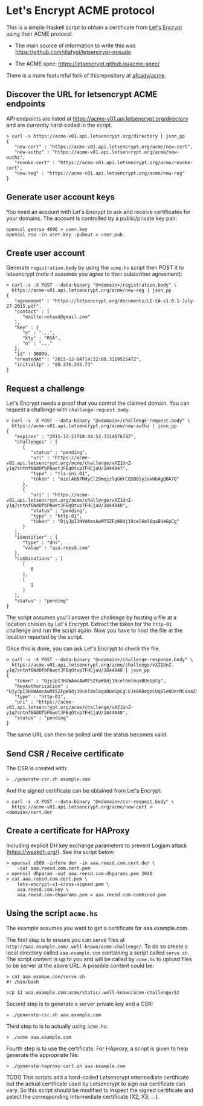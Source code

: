 # Let's Encrypt ACME protocol

This is a simple Haskell script to obtain a certificate from [Let's
Encrypt](https://letsencrypt.org/) using their ACME protocol.


- The main source of information to write this was
  https://github.com/diafygi/letsencrypt-nosudo

- The ACME spec: https://letsencrypt.github.io/acme-spec/

There is a more featureful fork of thisrepository at
[afcady/acme](https://github.com/afcady/acme).


## Discover the URL for letsencrypt ACME endpoints

API endpoints are listed at https://acme-v01.api.letsencrypt.org/directory and
are currently hard-coded in the script.

```
> curl -s https://acme-v01.api.letsencrypt.org/directory | json_pp
{
   "new-cert" : "https://acme-v01.api.letsencrypt.org/acme/new-cert",
   "new-authz" : "https://acme-v01.api.letsencrypt.org/acme/new-authz",
   "revoke-cert" : "https://acme-v01.api.letsencrypt.org/acme/revoke-cert",
   "new-reg" : "https://acme-v01.api.letsencrypt.org/acme/new-reg"
}
```


## Generate user account keys

You need an account with Let's Encrypt to ask and receive certificates for your
domains. The account is controlled by a public/private key pair:

```
openssl genrsa 4096 > user.key
openssl rsa -in user.key -pubout > user.pub
```


## Create user account

Generate `registration.body` by using the `acme.hs` script then POST it to
letsencrypt (note it assumes you agree to their subscriber agreement):

```
> curl -s -X POST --data-binary "@<domain>/registration.body" \
  https://acme-v01.api.letsencrypt.org/acme/new-reg | json_pp
{
   "agreement" : "https://letsencrypt.org/documents/LE-SA-v1.0.1-July-27-2015.pdf",
   "contact" : [
      "mailto:noteed@gmail.com"
   ],
   "key" : {
      "e" : "...",
      "kty" : "RSA",
      "n" : "..."
   },
   "id" : 36009,
   "createdAt" : "2015-12-04T14:22:08.321951547Z",
   "initialIp" : "80.236.245.73"
}
```


## Request a challenge


Let's Encrypt needs a proof that you control the claimed domain. You can
request a challenge with `challenge-request.body`.

```
> curl -s -X POST --data-binary "@<domain>/challenge-request.body" \
  https://acme-v01.api.letsencrypt.org/acme/new-authz | json_pp
{
   "expires" : "2015-12-21T18:44:52.331487674Z",
   "challenges" : [
      {
         "status" : "pending",
         "uri" : "https://acme-v01.api.letsencrypt.org/acme/challenge/vXZ1UnZ-y1q7sntnf6NdOfbPAwetJFBqOtvp7FHCjaU/1844047",
         "type" : "tls-sni-01",
         "token" : "oielAbB7MdyCl29mqjzlqGdrCQSB8SyJaxHbAgQBA7Q"
      },
      {
         "uri" : "https://acme-v01.api.letsencrypt.org/acme/challenge/vXZ1UnZ-y1q7sntnf6NdOfbPAwetJFBqOtvp7FHCjaU/1844048",
         "status" : "pending",
         "type" : "http-01",
         "token" : "DjyJpI3HVWAmsAwMT5ZFpW8dj19cel6ml6qaBUeGpCg"
      }
   ],
   "identifier" : {
      "type" : "dns",
      "value" : "aaa.reesd.com"
   },
   "combinations" : [
      [
         0
      ],
      [
         1
      ]
   ],
   "status" : "pending"
}
```

The script assumes you'll answer the challenge by hosting a file at a location
chosen by Let's Encrypt. Extract the token for the `http-01` challenge and run
the script again. Now you have to host the file at the location reported by the
script.

Once this is done, you can ask Let's Encrypt to check the file.

```
> curl -s -X POST --data-binary "@<domain>/challenge-response.body" \
  https://acme-v01.api.letsencrypt.org/acme/challenge/vXZ1UnZ-y1q7sntnf6NdOfbPAwetJFBqOtvp7FHCjaU/1844048 | json_pp
{
   "token" : "DjyJpI3HVWAmsAwMT5ZFpW8dj19cel6ml6qaBUeGpCg",
   "keyAuthorization" : "DjyJpI3HVWAmsAwMT5ZFpW8dj19cel6ml6qaBUeGpCg.EJe0KReqzCUq6leNOerMC9naZSHxP9TJzGxCcsGkNrw",
   "type" : "http-01",
   "uri" : "https://acme-v01.api.letsencrypt.org/acme/challenge/vXZ1UnZ-y1q7sntnf6NdOfbPAwetJFBqOtvp7FHCjaU/1844048",
   "status" : "pending"
}
```

The same URL can then be polled until the status becomes valid.


## Send CSR / Receive certificate

The CSR is created with:

```
> ./generate-csr.sh example.com
```

And the signed certificate can be obtained from Let's Encrypt:

```
> curl -s -X POST --data-binary "@<domain>/csr-request.body" \
  https://acme-v01.api.letsencrypt.org/acme/new-cert > <domain>/cert.der
```


## Create a certificate for HAProxy

Including explicit DH key exchange parameters to prevent Logjam attack
(https://weakdh.org/). See the script below.

```
> openssl x509 -inform der -in aaa.reesd.com.cert.der \
    -out aaa.reesd.com.cert.pem
> openssl dhparam -out aaa.reesd.com-dhparams.pem 2048
> cat aaa.reesd.com.cert.pem \
    lets-encrypt-x1-cross-signed.pem \
    aaa.reesd.com.key \
    aaa.reesd.com-dhparams.pem > aaa.reesd.com-combined.pem
```


## Using the script `acme.hs`

The example assumes you want to get a certificate for aaa.example.com.

The first step is to ensure you can serve files at
`http://aaa.example.com/.well-known/acme-challenge/`. To do so create a local
directory called `aaa.example.com` containing a script called `serve.sh`. The
script content is up to you and will be called by `acme.hs` to upload files to
be server at the abore URL. A possible content could be:

```
> cat aaa.exampe.com/serve.sh
#! /bin/bash

scp $1 aaa.example.com:acme/static/.well-known/acme-challenge/$2
```

Second step is to generate a server private key and a CSR:

```
> ./generate-csr.sh aaa.example.com
```

Third step to is to actually using `acme.hs`:

```
> ./acme aaa.example.com
```

Fourth step is to use the certificate. For HAproxy, a script is given to help
generate the appropriate file:

```
> ./generate-haproxy-cert.sh aaa.example.com
```

TODO This scripts add a hard-coded Letsencrypt intermediate certificate but the
actual certificate used by Letsencrypt to sign our certificate can vary. So
this script should be modified to inspect the signed certificate and select the
corresponding intermediate certificate (X2, X3, ...).
